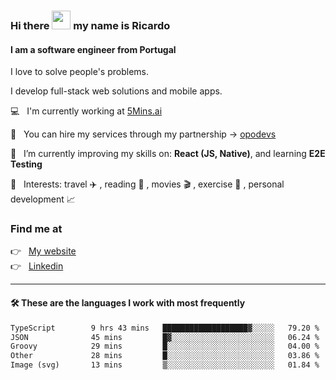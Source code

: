 ### Hi there <img src="https://raw.githubusercontent.com/iampavangandhi/iampavangandhi/master/gifs/Hi.gif" width="30"> my name is Ricardo
#### I am a software engineer from Portugal
I love to solve people's problems.

I develop full-stack web solutions and mobile apps.

💻  &nbsp; I'm currently working at <a href="https://5mins.ai/">5Mins.ai</a>

💼  &nbsp; You can hire my services through my partnership -> <a href="https://github.com/opodevs">opodevs</a>

🌱 &nbsp; I’m currently improving my skills on: **React (JS, Native)**, and learning **E2E Testing**

💙 &nbsp; Interests: travel ✈️ , reading 📖 , movies 🎬 , exercise 🏃 , personal development 📈

### Find me at

<p align="left">
  👉  &nbsp;
  <a href="https://ricardopbarbosa.com" target="_blank">
    My website
  </a>
  <br/>
  👉 &nbsp;
  <a href="https://www.linkedin.com/in/ricardopbarbosa" target="_blank">
    Linkedin
  </a>
</p>

<hr />

#### 🛠 These are the languages I work with most frequently
<!--START_SECTION:waka-->

```txt
TypeScript        9 hrs 43 mins   ███████████████████▓░░░░░   79.20 %
JSON              45 mins         █▓░░░░░░░░░░░░░░░░░░░░░░░   06.24 %
Groovy            29 mins         █░░░░░░░░░░░░░░░░░░░░░░░░   04.00 %
Other             28 mins         █░░░░░░░░░░░░░░░░░░░░░░░░   03.86 %
Image (svg)       13 mins         ▒░░░░░░░░░░░░░░░░░░░░░░░░   01.84 %
```

<!--END_SECTION:waka-->
